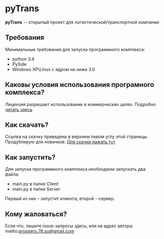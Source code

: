 # pyTrans
**pyTrans** -- открытый проект для логистической/транспортной компании

## Требования ##
Минимальные требования для запуска программного комплекса:

* python 3.4
* PySide
* Windows XP\Linux с ядром не ниже 3.0

## Каковы условия использования програмного комплекса? ##
Лицензия разрешает использование в коммерческих целях.
Подробно [читать здесь](License_Ru.md)

## Как скачать? ##
Ссылка на скачку приведена в верхнем левом углу этой страницы.
Продублирую для новичков:
[Для скачки нажать тут](https://github.com/prospero78/pyTrans/archive/master.zip)

## Как запустить? ##
Для запуска программного комплекса необходиом запускать два файла:

* main.py в папке Client
* main.py в папке Server

Первый из них - запустит клиента, второй - сервер. 

## Кому жаловаться? ##
Если что, пишите issue-запросы здесь, или 
на адрес автора: mailto:propsero.78.su@gmail.com
